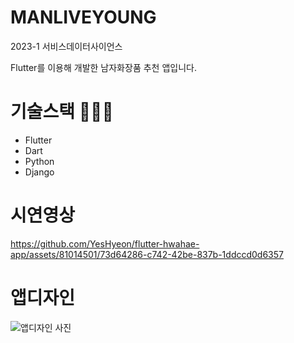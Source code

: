 # MANLIVEYOUNG

2023-1 서비스데이터사이언스

Flutter를 이용해 개발한 남자화장품 추천 앱입니다.

# 기술스택 👨🏻‍💻

- Flutter
- Dart
- Python
- Django

# 시연영상

https://github.com/YesHyeon/flutter-hwahae-app/assets/81014501/73d64286-c742-42be-837b-1ddccd0d6357


# 앱디자인

![앱디자인 사진](https://github.com/YesHyeon/flutter-hwahae-app/assets/81014501/748067bb-2eec-4d09-b0e4-07f1f297d4b9)
